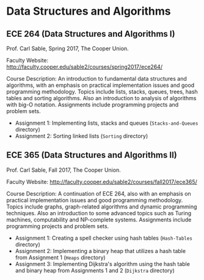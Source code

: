 # Data Structures and Algorithms

## ECE 264 (Data Structures and Algorithms I)
Prof. Carl Sable, Spring 2017, The Cooper Union.

Faculty Website:
http://faculty.cooper.edu/sable2/courses/spring2017/ece264/

Course Description:
An introduction to fundamental data structures and algorithms, with an emphasis
on practical implementation issues and good programming methodology. Topics
include lists, stacks, queues, trees, hash tables and sorting algorithms. Also
an introduction to analysis of algorithms with big-O notation. Assignments
include programming projects and problem sets.

* Assignment 1: Implementing lists, stacks and queues (`Stacks-and-Queues`
  directory)
* Assignment 2: Sorting linked lists (`Sorting` directory)

## ECE 365 (Data Structures and Algorithms II)
Prof. Carl Sable, Fall 2017, The Cooper Union.

Faculty Website:
http://faculty.cooper.edu/sable2/courses/fall2017/ece365/

Course Description:
A continuation of ECE 264, also with an emphasis on practical implementation
issues and good programming methodology. Topics include graphs, graph-related
algorithms and dynamic programming techniques. Also an introduction to some
advanced topics such as Turing machines, computability and NP-complete systems.
Assignments include programming projects and problem sets.

* Assignment 1: Creating a spell checker using hash tables (`Hash-Tables`
  directory)
* Assignment 2: Implementing a binary heap that utilizes a hash table from
  Assignment 1 (`Heaps` directory)
* Assignment 3: Implementing Dijkstra's algorithm using the hash table and
  binary heap from Assignments 1 and 2 (`Dijkstra` directory)
